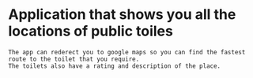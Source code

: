 # Application that shows you all the locations of public toiles
    The app can rederect you to google maps so you can find the fastest route to the toilet that you require.
    The toilets also have a rating and description of the place.